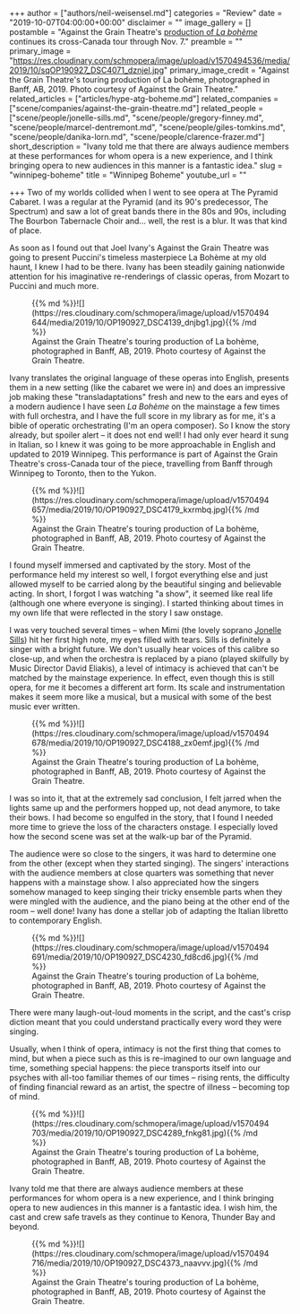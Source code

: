 +++
author = ["authors/neil-weisensel.md"]
categories = "Review"
date = "2019-10-07T04:00:00+00:00"
disclaimer = ""
image_gallery = []
postamble = "Against the Grain Theatre's [production of _La bohème_]() continues its cross-Canada tour through Nov. 7."
preamble = ""
primary_image = "https://res.cloudinary.com/schmopera/image/upload/v1570494536/media/2019/10/sqOP190927_DSC4071_dznjel.jpg"
primary_image_credit = "Against the Grain Theatre's touring production of La bohème, photographed in Banff, AB, 2019. Photo courtesy of Against the Grain Theatre."
related_articles = ["articles/hype-atg-boheme.md"]
related_companies = ["scene/companies/against-the-grain-theatre.md"]
related_people = ["scene/people/jonelle-sills.md", "scene/people/gregory-finney.md", "scene/people/marcel-dentremont.md", "scene/people/giles-tomkins.md", "scene/people/danika-lorn.md", "scene/people/clarence-frazer.md"]
short_description = "Ivany told me that there are always audience members at these performances for whom opera is a new experience, and I think bringing opera to new audiences in this manner is a fantastic idea."
slug = "winnipeg-boheme"
title = "Winnipeg Boheme"
youtube_url = ""

+++
Two of my worlds collided when I went to see opera at The Pyramid Cabaret. I was a regular at the Pyramid (and its 90's predecessor, The Spectrum) and saw a lot of great bands there in the 80s and 90s, including The Bourbon Tabernacle Choir and… well, the rest is a blur. It was that kind of place.

As soon as I found out that Joel Ivany's Against the Grain Theatre was going to present Puccini's timeless masterpiece La Bohème at my old haunt, I knew I had to be there. Ivany has been steadily gaining nationwide attention for his imaginative re-renderings of classic operas, from Mozart to Puccini and much more. 

<figure data-type="image">{{% md %}}![](https://res.cloudinary.com/schmopera/image/upload/v1570494644/media/2019/10/OP190927_DSC4139_dnjbg1.jpg){{% /md %}}

<figcaption>Against the Grain Theatre's touring production of La bohème, photographed in Banff, AB, 2019. Photo courtesy of Against the Grain Theatre.</figcaption>

</figure>

Ivany translates the original language of these operas into English, presents them in a new setting (like the cabaret we were in) and does an impressive job making these "transladaptations" fresh and new to the ears and eyes of a modern audience I have seen _La Bohème_ on the mainstage a few times with full orchestra, and I have the full score in my library as for me, it's a bible of operatic orchestrating (I'm an opera composer). So I know the story already, but spoiler alert – it does not end well! I had only ever heard it sung in Italian, so I knew it was going to be more approachable in English and updated to 2019 Winnipeg. This performance is part of Against the Grain Theatre's cross-Canada tour of the piece, travelling from Banff through Winnipeg to Toronto, then to the Yukon.

<figure data-type="image">{{% md %}}![](https://res.cloudinary.com/schmopera/image/upload/v1570494657/media/2019/10/OP190927_DSC4179_kxrmbq.jpg){{% /md %}}

<figcaption>Against the Grain Theatre's touring production of La bohème, photographed in Banff, AB, 2019. Photo courtesy of Against the Grain Theatre.</figcaption>

</figure>

I found myself immersed and captivated by the story. Most of the performance held my interest so well, I forgot everything else and just allowed myself to be carried along by the beautiful singing and believable acting. In short, I forgot I was watching "a show", it seemed like real life (although one where everyone is singing). I started thinking about times in my own life that were reflected in the story I saw onstage. 

I was very touched several times – when Mimi (the lovely soprano [Jonelle Sills](/scene/people/jonelle-sills/)) hit her first high note, my eyes filled with tears. Sills is definitely a singer with a bright future. We don't usually hear voices of this calibre so close-up, and when the orchestra is replaced by a piano (played skilfully by Music Director David Eliakis), a level of intimacy is achieved that can't be matched by the mainstage experience. In effect, even though this is still opera, for me it becomes a different art form. Its scale and instrumentation makes it seem more like a musical, but a musical with some of the best music ever written. 

<figure data-type="image">{{% md %}}![](https://res.cloudinary.com/schmopera/image/upload/v1570494678/media/2019/10/OP190927_DSC4188_zx0emf.jpg){{% /md %}}

<figcaption>Against the Grain Theatre's touring production of La bohème, photographed in Banff, AB, 2019. Photo courtesy of Against the Grain Theatre.</figcaption>

</figure>

I was so into it, that at the extremely sad conclusion, I felt jarred when the lights same up and the performers hopped up, not dead anymore, to take their bows. I had become so engulfed in the story, that I found I needed more time to grieve the loss of the characters onstage. I especially loved how the second scene was set at the walk-up bar of the Pyramid.

The audience were so close to the singers, it was hard to determine one from the other (except when they started singing). The singers' interactions with the audience members at close quarters was something that never happens with a mainstage show. I also appreciated how the singers somehow managed to keep singing their tricky ensemble parts when they were mingled with the audience, and the piano being at the other end of the room – well done! Ivany has done a stellar job of adapting the Italian libretto to contemporary English.

<figure data-type="image">{{% md %}}![](https://res.cloudinary.com/schmopera/image/upload/v1570494691/media/2019/10/OP190927_DSC4230_fd8cd6.jpg){{% /md %}}

<figcaption>Against the Grain Theatre's touring production of La bohème, photographed in Banff, AB, 2019. Photo courtesy of Against the Grain Theatre.</figcaption>

</figure>

There were many laugh-out-loud moments in the script, and the cast's crisp diction meant that you could understand practically every word they were singing. 

Usually, when I think of opera, intimacy is not the first thing that comes to mind, but when a piece such as this is re-imagined to our own language and time, something special happens: the piece transports itself into our psyches with all-too familiar themes of our times – rising rents, the difficulty of finding financial reward as an artist, the spectre of illness – becoming top of mind. 

<figure data-type="image">{{% md %}}![](https://res.cloudinary.com/schmopera/image/upload/v1570494703/media/2019/10/OP190927_DSC4289_fnkg81.jpg){{% /md %}}

<figcaption>Against the Grain Theatre's touring production of La bohème, photographed in Banff, AB, 2019. Photo courtesy of Against the Grain Theatre.</figcaption>

</figure>

Ivany told me that there are always audience members at these performances for whom opera is a new experience, and I think bringing opera to new audiences in this manner is a fantastic idea. I wish him, the cast and crew safe travels as they continue to Kenora, Thunder Bay and beyond.

<figure data-type="image">{{% md %}}![](https://res.cloudinary.com/schmopera/image/upload/v1570494716/media/2019/10/OP190927_DSC4373_naavvv.jpg){{% /md %}}

<figcaption>Against the Grain Theatre's touring production of La bohème, photographed in Banff, AB, 2019. Photo courtesy of Against the Grain Theatre.</figcaption>

</figure>